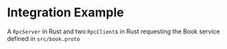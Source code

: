 # Integration Example

A `RpcServer` in Rust and two `RpcClient`s in Rust requesting the Book service defined in `src/book.proto`